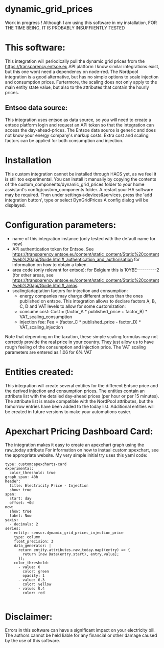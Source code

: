 # dynamic_grid_prices



Work in progress ! 
Although I am using this software in my installation, FOR THE TIME BEING, IT IS PROBABLY INSUFFIIENTLY TESTED

# This software:

This integration will periodically pull the dynamic grid prices from the https://transparency.entsoe.eu API platform
I know similar integrations exist, but this one wont need a dependency on node-red. The Nordpool integration is a good alternative, but has no simple options to scale injection and consumption prices. Furtermore, the scaling does not only apply to the main entity state value, but also to the attributes that contain the hourly prices.


## Entsoe data source:
This integration uses entsoe as data source, so you will need to create a entsoe platform login and request an API token so that the integration can access the day-ahead-prices.
The Entsoe data source is generic and does not know your energy company's markup costs. Extra cost and scaling factors can be applied for both consumption and injection.


# Installation
This custom integration cannot be installed through HACS yet, as we feel it is still too experimental.
You can install it manually by copying the contents of the custom_components/dynamic_grid_prices folder to your home assistant's config/custom_components folder. A restart your HA software may be required.
Then under settings->devices&services, press the 'add integration button', type or select DynGridPrices 
A config dialog will be displayed.

# Configuration parameters:
- name of this integration instance (only tested with the default name for now)
- API authentication token for Entsoe. See https://transparency.entsoe.eu/content/static_content/Static%20content/web%20api/Guide.html#_authentication_and_authorisation for information on how to obtain a token. 
- area code (only relevant for entsoe): for Belgium this is 10YBE----------2 (for other areas, see https://transparency.entsoe.eu/content/static_content/Static%20content/web%20api/Guide.html#_areas.
- scaling/adaptation factors for injection and consumption:
   - energy companies may charge different prices than the ones published on entsoe. This integration allows to declare factors A, B, C, D and VAT levels to allow for some customization:
    - consume cost:   Cost = (factor_A * published_price + factor_B) * VAT_scaling_consumption
    - injection fee:  Fee  = (factor_C * published_price - factor_D) * VAT_scaling_injection

Note that depending on the taxation, these simple scaling formulas may not correctly provide the real price in your country. They just allow us to have rough feeling of the consumption and injection price.
The VAT scaling parameters are entered as 1.06 for 6% VAT



# Entities created:
This integration will create several entities for the different Entsoe price and the derived injection and consumption prices.
The entities contain an attribute list with the detailed day-ahead prices (per hour or per 15 minutes).
The attribute list is made compatible with the NordPool attributes, but the tomorrow entries have been added to the today list.
Additional entities will be created in future versions to make your automations easier.

# Apexchart Pricing Dashboard Card:
The integration makes it easy to create an apexchart graph using the raw_today attribute
For information on how to instaal custom:apexchart, see the appropriate website.
My very simple initial try uses this yaml code:

```
type: custom:apexcharts-card
experimental:
  color_threshold: true
graph_span: 48h
header:
  title: Electricity Price - Injection
  show: true
span:
  start: day
  offset: +0d
now:
  show: true
  label: Now
yaxis:
  - decimals: 2
series:
  - entity: sensor.dynamic_grid_prices_injection_price
    type: column
    float_precision: 3
    data_generator: |
      return entity.attributes.raw_today.map((entry) => {
        return [new Date(entry.start), entry.value];
      });
    color_threshold:
      - value: 0
        color: green
        opacity: 1
      - value: 0.3
        color: yellow
      - value: 0.4
        color: red


```


# Disclaimer:
 Errors in this software can have a significant impact on your electricity bill.
 The authors cannot be held liable for any financial or other damage caused by the use of this software. 
